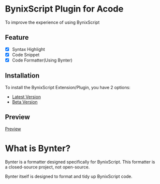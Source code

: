 # BynixScript Plugin for Acode
To improve the experience of using BynixScript
## Feature
- [x] Syntax Highlight
- [x] Code Snippet
- [x] Code Formatter(Using Bynter)
## Installation
To install the BynixScript Extension/Plugin, you have 2 options:
- [Latest Version](example.com)
- [Beta Version](example.com)
## Preview
[Preview](src/preview.gif)
# What is Bynter?
Bynter is a formatter designed specifically for BynixScript. This formatter is a closed-source project, not open-source.

Bynter itself is designed to format and tidy up BynixScript code.
